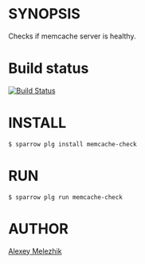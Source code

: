 # SYNOPSIS

Checks if memcache server is healthy.

# Build status

[![Build Status](https://travis-ci.org/melezhik/memcache-check.svg)](https://travis-ci.org/melezhik/memcache-check)

# INSTALL

    $ sparrow plg install memcache-check

# RUN

    $ sparrow plg run memcache-check

# AUTHOR

[Alexey Melezhik](mailto:melezhik@gmail.com)


